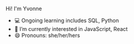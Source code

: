 Hi! I'm Yvonne
<!-- 
**yvonne0711/yvonne0711** is a ✨ _special_ ✨ repository because its `README.md` (this file) appears on your GitHub profile. -->

<!-- - 🔭 I’m currently working on my own website -->
- 💻 Ongoing learning includes SQL, Python
- 🌱 I’m currently interested in JavaScript, React
- 😄 Pronouns: she/her/hers
<!-- - 🤔 I’m looking for help with how to get into entry level tech jobs -->
<!-- - ⚡ Fun fact: ... -->
<!-- - 💬 Ask me about ... -->
<!-- - 👯 I’m looking to collaborate on ... -->
